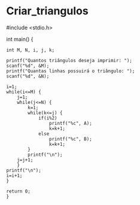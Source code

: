 # Criar_triangulos
#include <stdio.h>

int main() {

	int M, N, i, j, k;

	printf("Quantos triângulos deseja imprimir: ");
	scanf("%d", &M);
	printf("Quantas linhas possuirá o triângulo: ");
	scanf("%d", &N);
	
	i=1;
	while(i<=M) {
		j=1;
		while(j<=N) {
			k=1;	
			while(k<=j) {
				if(i%2)
					printf("%c", A);
					k=k+1;
				else 
					printf("%c", B);
					k=k+1;					
			}
			printf("\n");
		j=j+1;
		}
	printf("\n");
	i=i+1;
	}
	
	return 0;
	}
